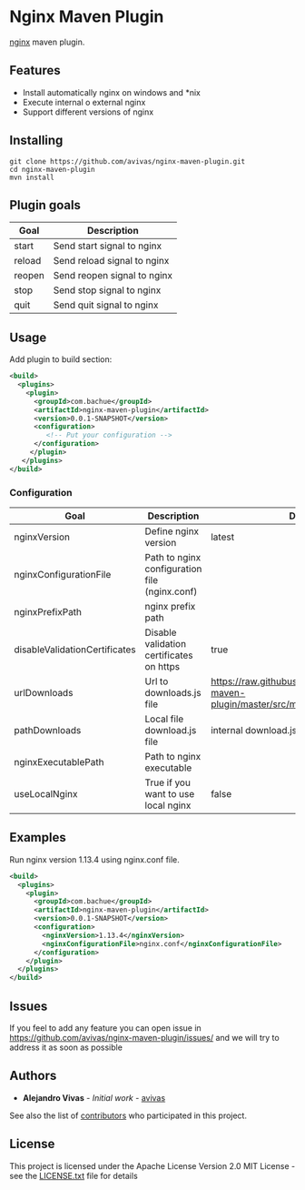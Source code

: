 # Nginx Maven Plugin

[nginx](https://www.nginx.com/) maven plugin. 

## Features

* Install automatically nginx on windows and *nix
* Execute internal o external nginx
* Support different versions of nginx

## Installing

```
git clone https://github.com/avivas/nginx-maven-plugin.git
cd nginx-maven-plugin
mvn install
```

## Plugin goals

Goal | Description
------------ | -------------
start | Send start signal to nginx
reload | Send reload signal to nginx
reopen | Send reopen signal to nginx
stop | Send stop signal to nginx
quit | Send quit signal to nginx

## Usage

Add plugin to build section:

```xml
<build>
  <plugins>
    <plugin>
      <groupId>com.bachue</groupId>
      <artifactId>nginx-maven-plugin</artifactId>
      <version>0.0.1-SNAPSHOT</version>
      <configuration>
         <!-- Put your configuration -->
      </configuration>
     </plugin>
   </plugins>
</build>
```
### Configuration

Goal | Description | Default value
------------ | -------------|-------------
nginxVersion | Define nginx version| latest
nginxConfigurationFile | Path to nginx configuration file (nginx.conf)|  
nginxPrefixPath | nginx prefix path | 
disableValidationCertificates | Disable validation certificates on https | true
urlDownloads | Url to downloads.js file | https://raw.githubusercontent.com/avivas/nginx-maven-plugin/master/src/main/resources/downloads.json 
pathDownloads | Local file download.js file |  internal download.js
nginxExecutablePath | Path to nginx executable | 
useLocalNginx | True if you want to use local nginx | false


## Examples

Run nginx version 1.13.4 using nginx.conf file.

```xml
<build>
  <plugins>
    <plugin>
      <groupId>com.bachue</groupId>
      <artifactId>nginx-maven-plugin</artifactId>
      <version>0.0.1-SNAPSHOT</version>
      <configuration>
        <nginxVersion>1.13.4</nginxVersion>
        <nginxConfigurationFile>nginx.conf</nginxConfigurationFile>
      </configuration>
    </plugin>
  </plugins>
</build>
```

## Issues

If you feel to add any feature you can open issue in https://github.com/avivas/nginx-maven-plugin/issues/ and we will try to address it as soon as possible

## Authors

* **Alejandro Vivas** - *Initial work* - [avivas](https://github.com/avivas)

See also the list of [contributors](https://github.com/avivas/nginx-maven-plugin/contributors) who participated in this project.

## License

This project is licensed under the Apache License Version 2.0 MIT License - see the [LICENSE.txt](LICENSE.txt) file for details
